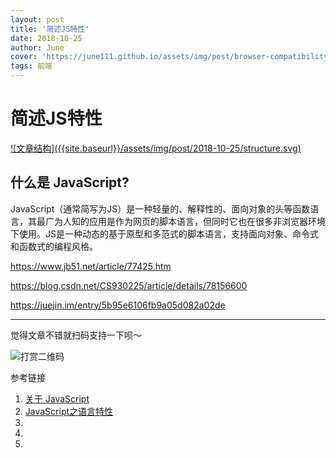 ```yaml
---
layout: post
title: '简述JS特性'
date: 2018-10-25
author: June
cover: 'https://june111.github.io/assets/img/post/browser-compatibility.png'
tags: 前端
---
```


# 简述JS特性

<a data-fancybox="gallery" href="{{site.baseurl}}/assets/img/post/2018-10-25/structure.svg">
![文章结构]({{site.baseurl}}/assets/img/post/2018-10-25/structure.svg)
</a>

## 什么是 JavaScript?

JavaScript（通常简写为JS）是一种轻量的、解释性的、面向对象的头等函数语言，其最广为人知的应用是作为网页的脚本语言，但同时它也在很多非浏览器环境下使用。JS是一种动态的基于原型和多范式的脚本语言，支持面向对象、命令式和函数式的编程风格。




https://www.jb51.net/article/77425.htm

https://blog.csdn.net/CS930225/article/details/78156600

https://juejin.im/entry/5b95e6106fb9a05d082a02de


---

觉得文章不错就扫码支持一下呗～

![打赏二维码](https://june111.github.io/assets/img/post/pay-qr.jpg)

参考链接

1. [关于 JavaScript](https://developer.mozilla.org/zh-CN/docs/Web/JavaScript/About_JavaScript)
2. [JavaScript之语言特性](https://blog.csdn.net/CS930225/article/details/78156600)
3. []()
4. []()
5. []()
